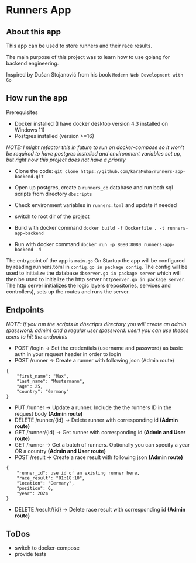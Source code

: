 # Runners App
## About this app
This app can be used to store runners and their race results.

The main purpose of this project was to learn how to use golang for backend engineering.

Inspired by Dušan Stojanović from his book `Modern Web Development with Go`

## How run the app
Prerequisites
- Docker installed (I have docker desktop version 4.3 installed on Windows 11)
- Postgres installed (version >=16)

_NOTE: I might refactor this in future to run on docker-compose so it won't be required to have postgres installed and environment variables set up, but right now this project does not have a priority_

- Clone the code: `git clone https://github.com/karaMuha/runners-app-backend.git`

- Open up postgres, create a `runners_db` database and run both sql scripts from directory `dbscripts`

- Check environment variables in `runners.toml` and update if needed

- switch to root dir of the project

- Build with docker command `docker build -f Dockerfile . -t runners-app-backend`

- Run with docker command `docker run -p 8080:8080 runners-app-backend -d`

The entrypoint of the app is `main.go`
On Startup the app will be configured by reading runners.toml in `config.go in package config`. The config will be used to initialize the database `dbserver.go in package server` which will then be used to initialize the http server `httpServer.go in package server`. The http server initializes the logic layers (repositories, services and controllers), sets up the routes and runs the server. 

## Endpoints
_NOTE: if you run the scripts in dbscripts directory you will create an admin (password: admin) and a regular user (password: user) you can use theses users to hit the endpoints_

- POST /login -> Set the credentials (username and password) as basic auth in your request header in order to login
- POST /runner -> Create a runner with following json (Admin route)
```
{
    "first_name": "Max",
    "last_name": "Mustermann",
    "age": 25,
    "country": "Germany"
}
```
- PUT /runner -> Update a runner. Include the the runners ID in the request body **(Admin route)**
- DELETE /runner/{id} -> Delete runner with corresponding id **(Admin route)**
- GET /runner/{id} -> Get runner with corresponding id **(Admin and User route)**
- GET /runner -> Get a batch of runners. Optionally you can specify a year OR a country **(Admin and User route)**
- POST /result -> Create a race result with following json **(Admin route)**
```
{
    "runner_id": use id of an existing runner here,
    "race_result": "01:18:10",
    "location": "Germany",
    "position": 6,
    "year": 2024
}
```
- DELETE /result/{id} -> Delete race result with corresponding id **(Admin route)**
## ToDos
- switch to docker-compose
- provide tests